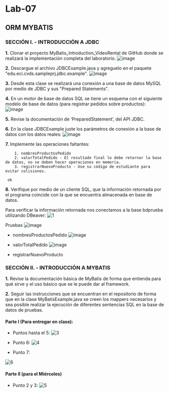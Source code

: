 # Lab-07

## ORM MYBATIS

### SECCIÓN I. - INTRODUCCIÓN A JDBC

**1.** Clonar el proyecto MyBatis_Introduction_VideoRental de GitHub donde se realizará la implementación completa del laboratorio.
       ![image](https://user-images.githubusercontent.com/98135902/158256276-eea664f9-4a9a-4005-87fb-2b4de2e8c86c.png)

**2.** Descargue el archivo JDBCExample.java y agreguelo en el paquete "edu.eci.cvds.sampleprj.jdbc.example".
       ![image](https://user-images.githubusercontent.com/98135902/158258522-947649a5-e5c4-4daf-b6a9-4dd50a07b80a.png)

**3.** Desde esta clase se realizará una conexión a una base de datos MySQL por medio de JDBC y sus "Prepared Statements".

**4.** En un motor de base de datos SQL se tiene un esquema con el siguiente modelo de base de datos (para registrar pedidos sobre productos):
       ![image](https://user-images.githubusercontent.com/98135902/158255211-43120908-3f31-4b62-88f8-d4c9dd994f6d.png)

**5.** Revise la documentación de ‘PreparedStatement’, del API JDBC.

**6.** En la clase JDBCExample juste los parámetros de conexión a la base de datos con los datos reales:
       ![image](https://user-images.githubusercontent.com/98135902/158258835-013fb349-af81-47ea-9b3b-22d8814e6fce.png)


**7.** Implemente las operaciones faltantes:

        1. nombresProductosPedido
        2. valorTotalPedido - El resultado final lo debe retornar la base de datos, no se deben hacer operaciones en memoria.
        3. registrarNuevoProducto - Use su código de estudiante para evitar colisiones.
     
     ok

**8.** Verifique por medio de un cliente SQL, que la información retornada por el programa coincide con la que se encuentra almacenada en base de datos.

Para verificar la información retornada nos conectamos a la base bdprueba utilizando DBeaver:
![1](https://user-images.githubusercontent.com/79550161/158707521-101082f2-c02e-4065-873b-2a1a0edc143c.JPG)

Pruebas
![image](https://user-images.githubusercontent.com/98135902/158833611-9370ea4c-fc81-42bd-b33f-b8907cae99e3.png)

* nombresProductosPedido
![image](https://user-images.githubusercontent.com/98135902/158833558-559a2a74-4f47-4d22-84c3-6f7acdf07b65.png)

* valorTotalPedido
![image](https://user-images.githubusercontent.com/98135902/158833670-ffe2801d-e57d-4965-a575-8ec24ab25072.png)

* registrarNuevoProducto



### SECCIÓN II. - INTRODUCCIÓN A MYBATIS

**1.** Revise la documentación básica de MyBatis de forma que entienda para qué sirve y el uso básico que se le puede dar al framework.

**2.** Seguir las instrucciones que se encuentran en el repositorio de forma que en la clase MyBatisExample.java se creen los mappers necesarios y sea posible realizar la              ejecución de diferentes sentencias SQL en la base de datos de pruebas.

#### Parte I (Para entregar en clase):

* Puntos hasta el 5:
![3](https://user-images.githubusercontent.com/79550161/158737857-747c3524-b1f0-451a-88bf-414b8dd7e0ff.JPG)

* Punto 6:
![4](https://user-images.githubusercontent.com/79550161/158739295-74c6f5c2-a7a4-4f6a-8883-e0b4785fcff3.JPG)

* Punto 7:

![6](https://user-images.githubusercontent.com/79550161/158742998-597e02f5-e3ad-4783-b28d-042dfba5ac70.JPG)

#### Parte II (para el Miércoles)

* Punto 2 y 3:
![5](https://user-images.githubusercontent.com/79550161/158742333-5a37e167-308d-49d8-81a4-77f1141d9f1e.JPG)

